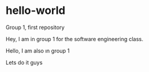 # hello-world
Group 1, first repository 

Hey, I am in group 1 for the software engineering class.

Hello, I am also ın group 1

Lets do it guys
